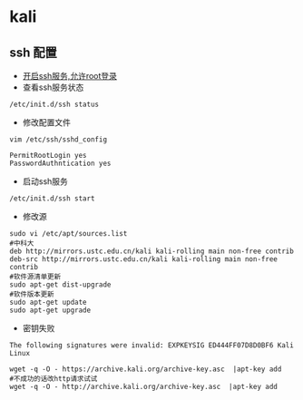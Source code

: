 # kali
## ssh 配置
- [开启ssh服务,允许root登录](https://blog.csdn.net/u010953692/article/details/80312751)
- 查看ssh服务状态

```
/etc/init.d/ssh status
```

- 修改配置文件

```
vim /etc/ssh/sshd_config

PermitRootLogin yes
PasswordAuthntication yes
```

- 启动ssh服务

```
/etc/init.d/ssh start
```

- 修改源

```
sudo vi /etc/apt/sources.list
#中科大
deb http://mirrors.ustc.edu.cn/kali kali-rolling main non-free contrib  
deb-src http://mirrors.ustc.edu.cn/kali kali-rolling main non-free contrib 
#软件源清单更新
sudo apt-get dist-upgrade
#软件版本更新
sudo apt-get update
sudo apt-get upgrade
```

- 密钥失败

```
The following signatures were invalid: EXPKEYSIG ED444FF07D8D0BF6 Kali Linux

wget -q -O - https://archive.kali.org/archive-key.asc  |apt-key add
#不成功的话改http请求试试
wget -q -O - http://archive.kali.org/archive-key.asc  |apt-key add
```
